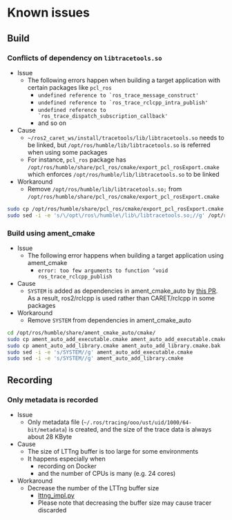 # Known issues

## Build

### Conflicts of dependency on `libtracetools.so`

- Issue
  - The following errors happen when building a target application with certain packages like `pcl_ros`
    - ``undefined reference to `ros_trace_message_construct'``
    - ``undefined reference to `ros_trace_rclcpp_intra_publish'``
    - ``undefined reference to `ros_trace_dispatch_subscription_callback'``
    - and so on
- Cause
  - `~/ros2_caret_ws/install/tracetools/lib/libtracetools.so` needs to be linked, but `/opt/ros/humble/lib/libtracetools.so` is referred when using some packages
  - For instance, `pcl_ros` package has `/opt/ros/humble/share/pcl_ros/cmake/export_pcl_rosExport.cmake` which enforces `/opt/ros/humble/lib/libtracetools.so` to be linked
- Workaround
  - Remove `/opt/ros/humble/lib/libtracetools.so;` from `/opt/ros/humble/share/pcl_ros/cmake/export_pcl_rosExport.cmake`

```sh
sudo cp /opt/ros/humble/share/pcl_ros/cmake/export_pcl_rosExport.cmake /opt/ros/humble/share/pcl_ros/cmake/export_pcl_rosExport.cmake.bak
sudo sed -i -e 's/\/opt\/ros\/humble\/lib\/libtracetools.so;//g' /opt/ros/humble/share/pcl_ros/cmake/export_pcl_rosExport.cmake
```

### Build using ament_cmake

- Issue
  - The following error happens when building a target application using ament_cmake
    - `error: too few arguments to function ‘void ros_trace_rclcpp_publish`
- Cause
  - `SYSTEM` is added as dependencies in ament_cmake_auto by [this PR](https://github.com/ament/ament_cmake/commit/799183ab9bcfd9b66df0de9b644abaf8c9b78e84). As a result, ros2/rclcpp is used rather than CARET/rclcpp in some packages
- Workaround
  - Remove `SYSTEM` from dependencies in ament_cmake_auto

```sh
cd /opt/ros/humble/share/ament_cmake_auto/cmake/
sudo cp ament_auto_add_executable.cmake ament_auto_add_executable.cmake.bak
sudo cp ament_auto_add_library.cmake ament_auto_add_library.cmake.bak
sudo sed -i -e 's/SYSTEM//g' ament_auto_add_executable.cmake
sudo sed -i -e 's/SYSTEM//g' ament_auto_add_library.cmake
```

## Recording

### Only metadata is recorded

- Issue
  - Only metadata file (`~/.ros/tracing/ooo/ust/uid/1000/64-bit/metadata`) is created, and the size of the trace data is always about 28 KByte
- Cause
  - The size of LTTng buffer is too large for some environments
  - It happens especially when
    - recording on Docker
    - and the number of CPUs is many (e.g. 24 cores)
- Workaround
  - Decrease the number of the LTTng buffer size
    - [lttng_impl.py](https://github.com/tier4/ros2_tracing/blob/64545052077d38c770b0c6e73fad221bcaba0583/tracetools_trace/tracetools_trace/tools/lttng_impl.py#L157)
    - Please note that decreasing the buffer size may cause tracer discarded
